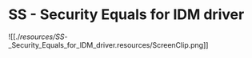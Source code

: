# SS - Security Equals for IDM driver

![[./_resources/SS_-_Security_Equals_for_IDM_driver.resources/ScreenClip.png]]
